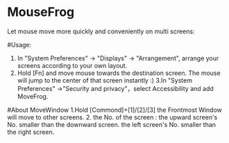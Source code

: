 # MouseFrog

Let mouse move more quickly and conveniently on multi screens:

#Usage:

1. In "System Preferences" -> "Displays" -> "Arrangement", arrange your screens according to your own layout.
2. Hold [Fn] and move mouse towards the destination screen. The mouse will jump to the center of that screen instantly :)
3.In "System Preferences" ->"Security and privacy"，select Accessibility and add MoveFrog.

#About MoveWindow
1.Hold [Commond]+[1]/[2]/[3] the Frontmost Window will move to other screens.
2. the No. of the screen :
the  upward screen's No. smaller than the downward screen.
the  left screen's No. smaller than the right screen.
